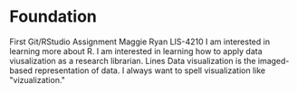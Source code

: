 # Foundation
First Git/RStudio Assignment
Maggie Ryan LIS-4210
I am interested in learning more about R.
I am interested in learning how to apply data viusalization as a research librarian.
Lines
Data visualization is the imaged-based representation of data.
I always want to spell visualization like "vizualization."